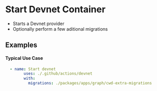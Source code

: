 # Start Devnet Container

- Starts a Devnet provider
- Optionally perform a few aditional migrations

## Examples

#### Typical Use Case

```yaml
  - name: Start devnet
        uses: ./.github/actions/devnet
        with:
          migrations: ./packages/apps/graph/cwd-extra-migrations
```

